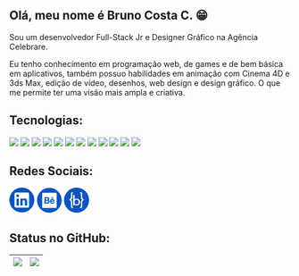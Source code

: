 <h2> Olá, meu nome é Bruno Costa C. 😁</h2> 

<div>      
  <p>Sou um desenvolvedor Full-Stack Jr e Designer Gráfico na Agência Celebrare.  
    
  Eu tenho conhecimento em programação web, de games e de bem básica em aplicativos, também possuo habilidades em animação com Cinema 4D e 3ds Max, edição de vídeo, desenhos, web design e design gráfico. O que me permite ter uma visão mais ampla e criativa.</p>
</div>
  
<div>
  <h2>Tecnologias:</h2>  
  
  <div style="display: inline_block"> 
    <img style="width: 35px" src="https://cdn.jsdelivr.net/gh/devicons/devicon@latest/icons/html5/html5-original.svg" />     
    <img style="width: 35px" src="https://cdn.jsdelivr.net/gh/devicons/devicon@latest/icons/css3/css3-original.svg" />
    <img style="width: 35px" src="https://cdn.jsdelivr.net/gh/devicons/devicon@latest/icons/javascript/javascript-original.svg" />
    <img style="width: 35px" src="https://cdn.jsdelivr.net/gh/devicons/devicon@latest/icons/react/react-original.svg" />    
    <img style="width: 35px" src="https://cdn.jsdelivr.net/gh/devicons/devicon@latest/icons/nextjs/nextjs-original.svg" />
    <img style="width: 35px" src="https://cdn.jsdelivr.net/gh/devicons/devicon@latest/icons/sass/sass-original.svg" />   
    <img style="width: 35px" src="https://cdn.jsdelivr.net/gh/devicons/devicon@latest/icons/tailwindcss/tailwindcss-original-wordmark.svg" />
    <img style="width: 35px" src="https://cdn.jsdelivr.net/gh/devicons/devicon@latest/icons/typescript/typescript-original.svg" />
    <img style="width: 35px" src="https://cdn.jsdelivr.net/gh/devicons/devicon@latest/icons/git/git-original.svg" />
    <img style="width: 35px" src="https://cdn.jsdelivr.net/gh/devicons/devicon@latest/icons/php/php-original.svg" />            
    <img style="width: 35px" src="https://cdn.jsdelivr.net/gh/devicons/devicon@latest/icons/python/python-original.svg" />
    <img style="width: 35px" src="https://cdn.jsdelivr.net/gh/devicons/devicon@latest/icons/nodejs/nodejs-original.svg" />        
  </div> 
</div>   

<div>
  <h2>Redes Sociais:</h2>  
    <a href="http://linkedin.com/in/brunocostac" target="_blank"><img style="width: 45px; height: 45px;" src="./Images/ICON/Linkedin.svg" target="_blank"></a>  
    <a href="https://www.behance.net/ibrunoc/" target="_blank"><img style="width: 45px; height: 45px;" src="./Images/ICON/Behance.svg" target="_blank"></a>      
    <a href="https://www.brunoc.dev/"><img style="width: 45px; height: 45px;" src="./Images/ICON/Website.svg" target="_blank"></a>
</div>

<div>
<h2>Status no GitHub:</h2> 
  
<div align="left">
       
   | ![](https://github-readme-stats.vercel.app/api?username=ibrunoc&show_icons=true&theme=transparent&hide_border=true&card_width=470px ) | [![](https://github-readme-stats.vercel.app/api/top-langs/?username=ibrunoc&layout=compact&theme=transparent&hide_border=true&card_width=470px&langs_count=8)](https://github.com/ibrunoc/github-readme-stats) |
  | :-: | :-: |
  
</div>
</div>

